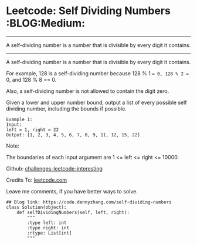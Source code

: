 # Leetcode: Self Dividing Numbers     :BLOG:Medium:


---

A self-dividing number is a number that is divisible by every digit it contains.  

---

A self-dividing number is a number that is divisible by every digit it contains.  

For example, 128 is a self-dividing number because 128 % 1 `= 0, 128 % 2 =` 0, and 128 % 8 == 0.  

Also, a self-dividing number is not allowed to contain the digit zero.  

Given a lower and upper number bound, output a list of every possible self dividing number, including the bounds if possible.  

    Example 1:
    Input: 
    left = 1, right = 22
    Output: [1, 2, 3, 4, 5, 6, 7, 8, 9, 11, 12, 15, 22]

Note:  

The boundaries of each input argument are 1 <= left <= right <= 10000.  

Github: [challenges-leetcode-interesting](https://github.com/DennyZhang/challenges-leetcode-interesting/tree/master/self-dividing-numbers)  

Credits To: [leetcode.com](https://leetcode.com/problems/self-dividing-numbers/description/)  

Leave me comments, if you have better ways to solve.  

    ## Blog link: https://code.dennyzhang.com/self-dividing-numbers
    class Solution(object):
        def selfDividingNumbers(self, left, right):
            """
            :type left: int
            :type right: int
            :rtype: List[int]
            """